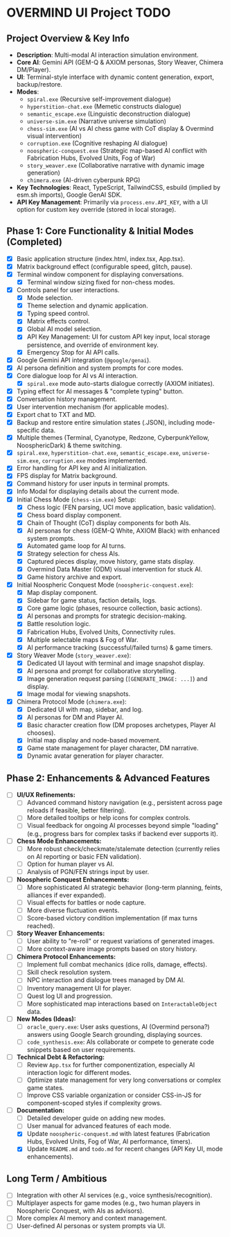 
# OVERMIND UI Project TODO

## Project Overview & Key Info
- **Description**: Multi-modal AI interaction simulation environment.
- **Core AI**: Gemini API (GEM-Q & AXIOM personas, Story Weaver, Chimera DM/Player).
- **UI**: Terminal-style interface with dynamic content generation, export, backup/restore.
- **Modes**:
    - `spiral.exe` (Recursive self-improvement dialogue)
    - `hyperstition-chat.exe` (Memetic constructs dialogue)
    - `semantic_escape.exe` (Linguistic deconstruction dialogue)
    - `universe-sim.exe` (Narrative universe simulation)
    - `chess-sim.exe` (AI vs AI chess game with CoT display & Overmind visual intervention)
    - `corruption.exe` (Cognitive reshaping AI dialogue)
    - `noospheric-conquest.exe` (Strategic map-based AI conflict with Fabrication Hubs, Evolved Units, Fog of War)
    - `story_weaver.exe` (Collaborative narrative with dynamic image generation)
    - `chimera.exe` (AI-driven cyberpunk RPG)
- **Key Technologies**: React, TypeScript, TailwindCSS, esbuild (implied by esm.sh imports), Google GenAI SDK.
- **API Key Management**: Primarily via `process.env.API_KEY`, with a UI option for custom key override (stored in local storage).

## Phase 1: Core Functionality & Initial Modes (Completed)
- [X] Basic application structure (index.html, index.tsx, App.tsx).
- [X] Matrix background effect (configurable speed, glitch, pause).
- [X] Terminal window component for displaying conversations.
    - [X] Terminal window sizing fixed for non-chess modes.
- [X] Controls panel for user interactions.
    - [X] Mode selection.
    - [X] Theme selection and dynamic application.
    - [X] Typing speed control.
    - [X] Matrix effects control.
    - [X] Global AI model selection.
    - [X] API Key Management: UI for custom API key input, local storage persistence, and override of environment key.
    - [X] Emergency Stop for AI API calls.
- [X] Google Gemini API integration (`@google/genai`).
- [X] AI persona definition and system prompts for core modes.
- [X] Core dialogue loop for AI vs AI interaction.
    - [X] `spiral.exe` mode auto-starts dialogue correctly (AXIOM initiates).
- [X] Typing effect for AI messages & "complete typing" button.
- [X] Conversation history management.
- [X] User intervention mechanism (for applicable modes).
- [X] Export chat to TXT and MD.
- [X] Backup and restore entire simulation states (.JSON), including mode-specific data.
- [X] Multiple themes (Terminal, Cyanotype, Redzone, CyberpunkYellow, NoosphericDark) & theme switching.
- [X] `spiral.exe`, `hyperstition-chat.exe`, `semantic_escape.exe`, `universe-sim.exe`, `corruption.exe` modes implemented.
- [X] Error handling for API key and AI initialization.
- [X] FPS display for Matrix background.
- [X] Command history for user inputs in terminal prompts.
- [X] Info Modal for displaying details about the current mode.
- [X] Initial Chess Mode (`chess-sim.exe`) Setup:
    - [X] Chess logic (FEN parsing, UCI move application, basic validation).
    - [X] Chess board display component.
    - [X] Chain of Thought (CoT) display components for both AIs.
    - [X] AI personas for chess (GEM-Q White, AXIOM Black) with enhanced system prompts.
    - [X] Automated game loop for AI turns.
    - [X] Strategy selection for chess AIs.
    - [X] Captured pieces display, move history, game stats display.
    - [X] Overmind Data Master (ODM) visual intervention for stuck AI.
    - [X] Game history archive and export.
- [X] Initial Noospheric Conquest Mode (`noospheric-conquest.exe`):
    - [X] Map display component.
    - [X] Sidebar for game status, faction details, logs.
    - [X] Core game logic (phases, resource collection, basic actions).
    - [X] AI personas and prompts for strategic decision-making.
    - [X] Battle resolution logic.
    - [X] Fabrication Hubs, Evolved Units, Connectivity rules.
    - [X] Multiple selectable maps & Fog of War.
    - [X] AI performance tracking (successful/failed turns) & game timers.
- [X] Story Weaver Mode (`story_weaver.exe`):
    - [X] Dedicated UI layout with terminal and image snapshot display.
    - [X] AI persona and prompt for collaborative storytelling.
    - [X] Image generation request parsing (`[GENERATE_IMAGE: ...]`) and display.
    - [X] Image modal for viewing snapshots.
- [X] Chimera Protocol Mode (`chimera.exe`):
    - [X] Dedicated UI with map, sidebar, and log.
    - [X] AI personas for DM and Player AI.
    - [X] Basic character creation flow (DM proposes archetypes, Player AI chooses).
    - [X] Initial map display and node-based movement.
    - [X] Game state management for player character, DM narrative.
    - [X] Dynamic avatar generation for player character.

## Phase 2: Enhancements & Advanced Features
- [ ] **UI/UX Refinements:**
    - [ ] Advanced command history navigation (e.g., persistent across page reloads if feasible, better filtering).
    - [ ] More detailed tooltips or help icons for complex controls.
    - [ ] Visual feedback for ongoing AI processes beyond simple "loading" (e.g., progress bars for complex tasks if backend ever supports it).
- [ ] **Chess Mode Enhancements:**
    - [ ] More robust check/checkmate/stalemate detection (currently relies on AI reporting or basic FEN validation).
    - [ ] Option for human player vs AI.
    - [ ] Analysis of PGN/FEN strings input by user.
- [ ] **Noospheric Conquest Enhancements:**
    - [ ] More sophisticated AI strategic behavior (long-term planning, feints, alliances if ever expanded).
    - [ ] Visual effects for battles or node capture.
    - [ ] More diverse fluctuation events.
    - [ ] Score-based victory condition implementation (if max turns reached).
- [ ] **Story Weaver Enhancements:**
    - [ ] User ability to "re-roll" or request variations of generated images.
    - [ ] More context-aware image prompts based on story history.
- [ ] **Chimera Protocol Enhancements:**
    - [ ] Implement full combat mechanics (dice rolls, damage, effects).
    - [ ] Skill check resolution system.
    - [ ] NPC interaction and dialogue trees managed by DM AI.
    - [ ] Inventory management UI for player.
    - [ ] Quest log UI and progression.
    - [ ] More sophisticated map interactions based on `InteractableObject` data.
- [ ] **New Modes (Ideas):**
    - [ ] `oracle_query.exe`: User asks questions, AI (Overmind persona?) answers using Google Search grounding, displaying sources.
    - [ ] `code_synthesis.exe`: AIs collaborate or compete to generate code snippets based on user requirements.
- [ ] **Technical Debt & Refactoring:**
    - [ ] Review `App.tsx` for further componentization, especially AI interaction logic for different modes.
    - [ ] Optimize state management for very long conversations or complex game states.
    - [ ] Improve CSS variable organization or consider CSS-in-JS for component-scoped styles if complexity grows.
- [ ] **Documentation:**
    - [ ] Detailed developer guide on adding new modes.
    - [ ] User manual for advanced features of each mode.
    - [X] Update `noospheric-conquest.md` with latest features (Fabrication Hubs, Evolved Units, Fog of War, AI performance, timers).
    - [X] Update `README.md` and `todo.md` for recent changes (API Key UI, mode enhancements).

## Long Term / Ambitious
- [ ] Integration with other AI services (e.g., voice synthesis/recognition).
- [ ] Multiplayer aspects for game modes (e.g., two human players in Noospheric Conquest, with AIs as advisors).
- [ ] More complex AI memory and context management.
- [ ] User-defined AI personas or system prompts via UI.
